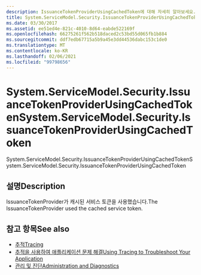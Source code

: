 ```yaml
---
description: IssuanceTokenProviderUsingCachedToken에 대해 자세히 알아보세요.
title: System.ServiceModel.Security.IssuanceTokenProviderUsingCachedToken
ms.date: 03/30/2017
ms.assetid: ee51ed4e-821c-4010-8d64-eabde522169f
ms.openlocfilehash: 66275261f562b518daced2c53bd55d065fb1b884
ms.sourcegitcommit: ddf7edb67715a5b9a45e3dd44536dabc153c1de0
ms.translationtype: MT
ms.contentlocale: ko-KR
ms.lasthandoff: 02/06/2021
ms.locfileid: "99798656"
---
```

# <a name="systemservicemodelsecurityissuancetokenproviderusingcachedtoken"></a><span data-ttu-id="5c2d0-103">System.ServiceModel.Security.IssuanceTokenProviderUsingCachedToken</span><span class="sxs-lookup"><span data-stu-id="5c2d0-103">System.ServiceModel.Security.IssuanceTokenProviderUsingCachedToken</span></span>

<span data-ttu-id="5c2d0-104">System.ServiceModel.Security.IssuanceTokenProviderUsingCachedToken</span><span class="sxs-lookup"><span data-stu-id="5c2d0-104">System.ServiceModel.Security.IssuanceTokenProviderUsingCachedToken</span></span>  
  
## <a name="description"></a><span data-ttu-id="5c2d0-105">설명</span><span class="sxs-lookup"><span data-stu-id="5c2d0-105">Description</span></span>  

 <span data-ttu-id="5c2d0-106">IssuanceTokenProvider가 캐시된 서비스 토큰을 사용했습니다.</span><span class="sxs-lookup"><span data-stu-id="5c2d0-106">The IssuanceTokenProvider used the cached service token.</span></span>  
  
## <a name="see-also"></a><span data-ttu-id="5c2d0-107">참고 항목</span><span class="sxs-lookup"><span data-stu-id="5c2d0-107">See also</span></span>

- [<span data-ttu-id="5c2d0-108">추적</span><span class="sxs-lookup"><span data-stu-id="5c2d0-108">Tracing</span></span>](index.md)
- [<span data-ttu-id="5c2d0-109">추적을 사용하여 애플리케이션 문제 해결</span><span class="sxs-lookup"><span data-stu-id="5c2d0-109">Using Tracing to Troubleshoot Your Application</span></span>](using-tracing-to-troubleshoot-your-application.md)
- [<span data-ttu-id="5c2d0-110">관리 및 진단</span><span class="sxs-lookup"><span data-stu-id="5c2d0-110">Administration and Diagnostics</span></span>](../index.md)
